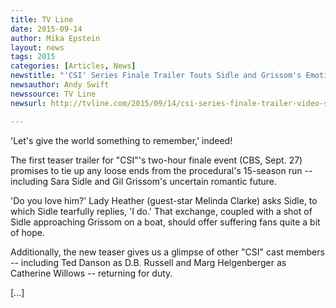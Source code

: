 ```yaml
---
title: TV Line
date: 2015-09-14
author: Mika Epstein
layout: news
tags: 2015
categories: [Articles, News]
newstitle: "'CSI' Series Finale Trailer Touts Sidle and Grissom's Emotional Reunion"
newsauthor: Andy Swift  
newssource: TV Line  
newsurl: http://tvline.com/2015/09/14/csi-series-finale-trailer-video-sidle-grissom-reunion/  

---
```


'Let's give the world something to remember,' indeed!

The first teaser trailer for "CSI"'s two-hour finale event (CBS, Sept. 27) promises to tie up any loose ends from the procedural's 15-season run -- including Sara Sidle and Gil Grissom's uncertain romantic future.

'Do you love him?' Lady Heather (guest-star Melinda Clarke) asks Sidle, to which Sidle tearfully replies, 'I do.' That exchange, coupled with a shot of Sidle approaching Grissom on a boat, should offer suffering fans quite a bit of hope.

Additionally, the new teaser gives us a glimpse of other "CSI" cast members -- including Ted Danson as D.B. Russell and Marg Helgenberger as Catherine Willows -- returning for duty.

[...]  
